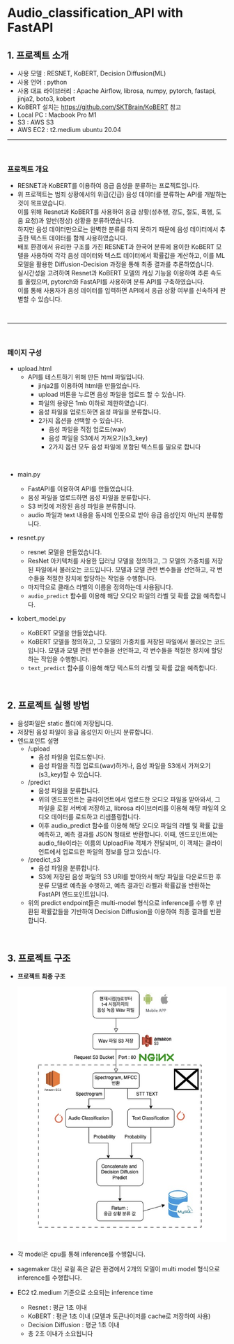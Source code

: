 # Audio_classification_API with FastAPI

## 1. 프로젝트 소개

- 사용 모델 : RESNET, KoBERT, Decision Diffusion(ML)
- 사용 언어 : python
- 사용 대표 라이브러리 : Apache Airflow, librosa, numpy, pytorch, fastapi, jinja2, boto3, kobert
- KoBERT 설치는 https://github.com/SKTBrain/KoBERT 참고
- Local PC : Macbook Pro M1
- S3 : AWS S3
- AWS EC2 : t2.medium ubuntu 20.04

<hr>
<br>

### 프로젝트 개요

- RESNET과 KoBERT를 이용하여 응급 음성을 분류하는 프로젝트입니다. <br>
- 위 프로젝트는 범죄 상황에서의 위급(긴급) 음성 데이터를 분류하는 API를 개발하는 것이 목표였습니다. <br>
이를 위해 Resnet과 KoBERT를 사용하여 응급 상황(성추행, 강도, 절도, 폭행, 도움 요청)과 일반(정상) 상황을 분류하였습니다. <br>
하지만 음성 데이터만으로는 완벽한 분류를 하지 못하기 때문에 음성 데이터에서 추출한 텍스트 데이터를 함께 사용하였습니다. <br>
배포 환경에서 유리한 구조를 가진 RESNET과 한국어 분류에 용이한 KoBERT 모델을 사용하여 각각 음성 데이터와 텍스트 데이터에서 확률값을 계산하고, 이를 ML 모델을 활용한 Diffusion-Decision 과정을 통해 최종 결과를 추론하였습니다. <br>
실시간성을 고려하여 Resnet과 KoBERT 모델의 캐싱 기능을 이용하여 추론 속도를 올렸으며, pytorch와 FastAPI를 사용하여 분류 API를 구축하였습니다. <br>
이를 통해 사용자가 음성 데이터를 입력하면 API에서 응급 상황 여부를 신속하게 판별할 수 있습니다.

<br>
<hr>
<br>

### 페이지 구성

- upload.html
  - API를 테스트하기 위해 만든 html 파일입니다.<br>
    - jinja2를 이용하여 html을 만들었습니다.<br>
    - upload 버튼을 누르면 음성 파일을 업로드 할 수 있습니다.
    - 파일의 용량은 1mb 이하로 제한하였습니다.
    - 음성 파일을 업로드하면 음성 파일을 분류합니다.<br>
    - 2가지 옵션을 선택할 수 있습니다.<br>
      - 음성 파일을 직접 업로드(wav)
      - 음성 파일을 S3에서 가져오기(s3_key)
      - 2가지 옵션 모두 음성 파일에 포함된 텍스트를 필요로 합니다

<br>

- main.py
  - FastAPI를 이용하여 API를 만들었습니다.<br>
  - 음성 파일을 업로드하면 음성 파일을 분류합니다.<br>
  - S3 버킷에 저장된 음성 파일을 분류합니다.<br>
  - audio 파일과 text 내용을 동시에 인풋으로 받아 응급 음성인지 아닌지 분류합니다.

- resnet.py
  - resnet 모델을 만들었습니다.<br>
  - ResNet 아키텍처를 사용한 딥러닝 모델을 정의하고, 그 모델의 가중치를 저장된 파일에서 불러오는 코드입니다. 모델과 모델 관련 변수들을 선언하고, 각 변수들을 적절한 장치에 할당하는 작업을 수행합니다. 
  - 마지막으로 클래스 라벨의 이름을 정의하는데 사용됩니다.
  - `audio_predict` 함수를 이용해 해당 오디오 파일의 라벨 및 확률 값을 예측합니다.

- kobert_model.py
  - KoBERT 모델을 만들었습니다.
  - KoBERT 모델을 정의하고, 그 모델의 가중치를 저장된 파일에서 불러오는 코드입니다. 모델과 모델 관련 변수들을 선언하고, 각 변수들을 적절한 장치에 할당하는 작업을 수행합니다.
  - `text_predict` 함수를 이용해 해당 텍스트의 라벨 및 확률 값을 예측합니다.

<br>

## 2. 프로젝트 실행 방법

- 음성파일은 static 폴더에 저장됩니다.<br>
- 저장된 음성 파일이 응급 음성인지 아닌지 분류합니다.
- 엔드포인트 설명
  - /upload
    - 음성 파일을 업로드합니다.
    - 음성 파일을 직접 업로드(wav)하거나, 음성 파일을 S3에서 가져오기(s3_key)할 수 있습니다.
  - /predict
    - 음성 파일을 분류합니다.
    - 위의 엔드포인트는 클라이언트에서 업로드한 오디오 파일을 받아와서, 그 파일을 로컬 서버에 저장하고, librosa 라이브러리를 이용해 해당 파일의 오디오 데이터를 로드하고 리샘플링합니다. 
    - 이후 audio_predict 함수를 이용해 해당 오디오 파일의 라벨 및 확률 값을 예측하고, 예측 결과를 JSON 형태로 반환합니다. 이때, 엔드포인트에는 audio_file이라는 이름의 UploadFile 객체가 전달되며, 이 객체는 클라이언트에서 업로드한 파일의 정보를 담고 있습니다.
  - /predict_s3
    - 음성 파일을 분류합니다.
    - S3에 저장된 음성 파일의 S3 URI를 받아와서 해당 파일을 다운로드한 후 분류 모델로 예측을 수행하고, 예측 결과인 라벨과 확률값을 반환하는 FastAPI 엔드포인트입니다.
  - 위의 predict endpoint들은 multi-model 형식으로 inference를 수행 후 반환된 확률값들을 기반하여 Decision Diffusion을 이용하여 최종 결과를 반환합니다.    

<br>

## 3. 프로젝트 구조

- __프로젝트 최종 구조__
  
    ![architectures](./Architecture.png "architectures")


- 각 model은 cpu를 통해 inference를 수행합니다.
- sagemaker 대신 로컬 혹은 같은 환경에서 2개의 모델이 multi model 형식으로 inference를 수행합니다.
- EC2 t2.medium 기준으로 소요되는 inference time
  - Resnet : 평균 1초 이내
  - KoBERT : 평균 1초 이내 (모델과 토큰나이저를 cache로 저장하여 사용)
  - Decision Diffusion : 평균 1초 이내 
  - 총 2초 이내가 소요됩니다
